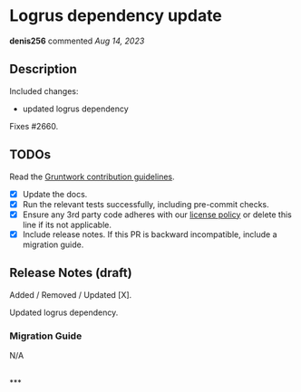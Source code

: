 # Logrus dependency update

**denis256** commented *Aug 14, 2023*

<!-- Prepend '[WIP]' to the title if this PR is still a work-in-progress. Remove it when it is ready for review! -->

## Description
Included changes:
* updated logrus dependency

Fixes #2660.

<!-- Description of the changes introduced by this PR. -->

## TODOs

Read the [Gruntwork contribution guidelines](https://gruntwork.notion.site/Gruntwork-Coding-Methodology-02fdcd6e4b004e818553684760bf691e).

- [x] Update the docs.
- [x] Run the relevant tests successfully, including pre-commit checks.
- [x] Ensure any 3rd party code adheres with our [license policy](https://www.notion.so/gruntwork/Gruntwork-licenses-and-open-source-usage-policy-f7dece1f780341c7b69c1763f22b1378) or delete this line if its not applicable.
- [x] Include release notes. If this PR is backward incompatible, include a migration guide.

## Release Notes (draft)

<!-- One-line description of the PR that can be included in the final release notes. -->
Added / Removed / Updated [X].

Updated logrus dependency.


### Migration Guide

<!-- Important: If you made any backward incompatible changes, then you must write a migration guide! -->

N/A

<br />
***


